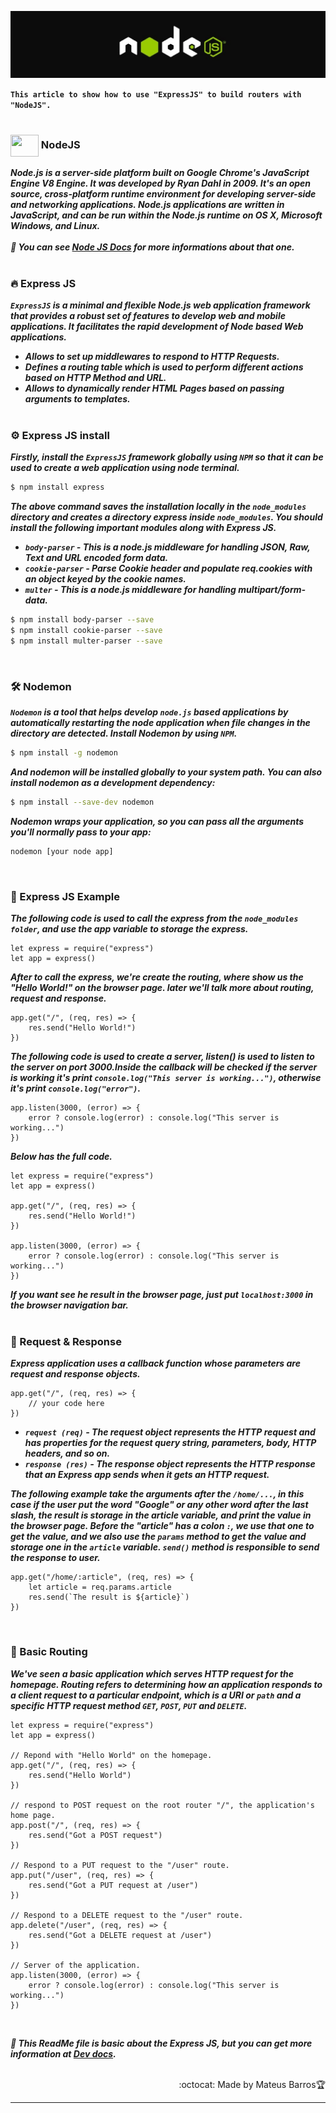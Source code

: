 ![](https://github.com/Mateus20Barros/Express.js/blob/main/assets/nodejs.jpeg) <br>

__``This article to show how to use "ExpressJS" to build routers with "NodeJS".``__ <br><br>

### <img src="https://cdn.jsdelivr.net/gh/devicons/devicon/icons/nodejs/nodejs-original.svg" height="35" width="45" align="center" /> NodeJS <br>

___Node.js is a server-side platform built on Google Chrome's JavaScript Engine V8 Engine. It was developed by Ryan Dahl in 2009.
It's an open source, cross-platform runtime environment for developing server-side and networking applications.
Node.js applications are written in JavaScript, and can be run within the Node.js runtime on OS X, Microsoft Windows, and Linux. <br><br>
📜 You can see [Node JS Docs](https://nodejs.org/en/docs/guides/) for more informations about that one.___ <br><br>


### 🔥 Express JS <br>

___``ExpressJS`` is a minimal and flexible Node.js web application framework that provides a robust set of features to develop web and mobile applications.
It facilitates the rapid development of Node based Web applications.___

* ___Allows to set up middlewares to respond to HTTP Requests.___
* ___Defines a routing table which is used to perform different actions based on HTTP Method and URL.___
* ___Allows to dynamically render HTML Pages based on passing arguments to templates.___ <br><br>

### ⚙️ Express JS install <br>

___Firstly, install the ``ExpressJS`` framework globally using ``NPM`` so that it can be used to create a web application using node terminal.___

```bash
$ npm install express
```

___The above command saves the installation locally in the ``node_modules`` directory and creates a directory express inside ``node_modules``.
You should install the following important modules along with Express JS.___

* ___``body-parser`` - This is a node.js middleware for handling JSON, Raw, Text and URL encoded form data.___
* ___``cookie-parser`` - Parse Cookie header and populate req.cookies with an object keyed by the cookie names.___
* ___``multer`` - This is a node.js middleware for handling multipart/form-data.___

```bash
$ npm install body-parser --save
$ npm install cookie-parser --save
$ npm install multer-parser --save
```
<br>

### 🛠️ Nodemon

___``Nodemon`` is a tool that helps develop ``node.js`` based applications by automatically restarting the node application when file changes in the directory are detected.
Install Nodemon by using ``NPM``.___

```bash
$ npm install -g nodemon
```

___And nodemon will be installed globally to your system path. You can also install nodemon as a development dependency:___

```bash
$ npm install --save-dev nodemon
```

___Nodemon wraps your application, so you can pass all the arguments you'll normally pass to your app:___

```bash 
nodemon [your node app]
```
<br>

### 🚀 Express JS Example <br>

___The following code is used to call the express from the ``node_modules folder``, and use the app variable to storage the express.___

```JS
let express = require("express")
let app = express()
```

___After to call the express, we're create the routing, where show us the "Hello World!" on the browser page. later we'll talk more about routing, request and response.___

```JS
app.get("/", (req, res) => {
    res.send("Hello World!")
})
```

___The following code is used to create a server, listen() is used to listen to the server on port 3000.Inside the callback will be checked if the server is working it's print ``console.log("This server is working...")``, otherwise it's print ``console.log("error")``.___

```JS
app.listen(3000, (error) => {
    error ? console.log(error) : console.log("This server is working...")
})
```

___Below has the full code.___

```JS
let express = require("express")
let app = express()

app.get("/", (req, res) => {
    res.send("Hello World!")
})

app.listen(3000, (error) => {
    error ? console.log(error) : console.log("This server is working...")
})
```

___If you want see he result in the browser page, just put ``localhost:3000`` in the browser navigation bar.___ <br><br>

### 🎲 Request & Response <br>

___Express application uses a callback function whose parameters are request and response objects.___

```JS
app.get("/", (req, res) => {
    // your code here
})
```

* ___``request (req)`` - The request object represents the HTTP request and has properties for the request query string, parameters, body, HTTP headers, and so on.___
* ___``response (res)`` - The response object represents the HTTP response that an Express app sends when it gets an HTTP request.___


___The following example take the arguments after the ``/home/...``, in this case if the user put the word "Google" or any other word after the last slash, the result is storage in the article variable, and print the value in the browser page. Before the "article" has a colon ``:``, we use that one to get the value, and we also use the ``params`` method to get the value and storage one in the ``article`` variable. ``send()`` method is responsible to send the response to user.___

```JS
app.get("/home/:article", (req, res) => {
    let article = req.params.article
    res.send(`The result is ${article}`)
})
```
<br>

### 🧭 Basic Routing <br>

___We've seen a basic application which serves HTTP request for the homepage. Routing refers to determining how an application responds to a client request to a particular endpoint, which is a URI or ``path`` and a specific HTTP request method ``GET``, ``POST``, ``PUT`` and ``DELETE``.___

```JS
let express = require("express")
let app = express()

// Repond with "Hello World" on the homepage.
app.get("/", (req, res) => {
    res.send("Hello World")
})

// respond to POST request on the root router "/", the application's home page.
app.post("/", (req, res) => {
    res.send("Got a POST request")
})

// Respond to a PUT request to the "/user" route.
app.put("/user", (req, res) => {
    res.send("Got a PUT request at /user")
})

// Respond to a DELETE request to the "/user" route.
app.delete("/user", (req, res) => {
    res.send("Got a DELETE request at /user")
})

// Server of the application.
app.listen(3000, (error) => {
    error ? console.log(error) : console.log("This server is working...")
})
```
<br>

___🎯 This ReadMe file is basic about the Express JS, but you can get more information at [Dev docs](https://devdocs.io/express/).___

<br>

<div align="right">
    :octocat: Made by Mateus Barros🏆

</div>
  
---
